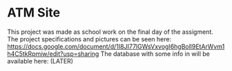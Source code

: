 # ATM Site

This project was made as school work on the final day of the assigment.
The project specifications and pictures can be seen here: https://docs.google.com/document/d/1I8JI77lGWsVxvogI6hgBoll9EtArWvm1h4C5tkRpmiw/edit?usp=sharing
The database with some info in will be available here: (LATER)
